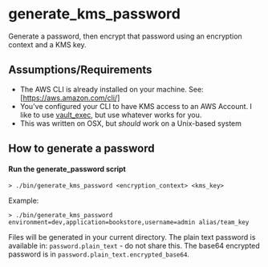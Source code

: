 generate_kms_password
=====================

Generate a password, then encrypt that password using an encryption context and a KMS key.

## Assumptions/Requirements

* The AWS CLI is already installed on your machine.  See: [https://aws.amazon.com/cli/]
* You've configured your CLI to have KMS access to an AWS Account.  I like to use [vault_exec](https://github.com/kmanning/vault_exec), but use whatever works for you.
* This was written on OSX, but *should* work on a Unix-based system

## How to generate a password

#### Run the generate_password script

```
> ./bin/generate_kms_password <encryption_context> <kms_key>
```

Example:

```
> ./bin/generate_kms_password environment=dev,application=bookstore,username=admin alias/team_key
```

Files will be generated in your current directory.  The plain text password is available in: `password.plain_text` - do not share this.  The base64 encrypted password is in `password.plain_text.encrypted_base64`.
